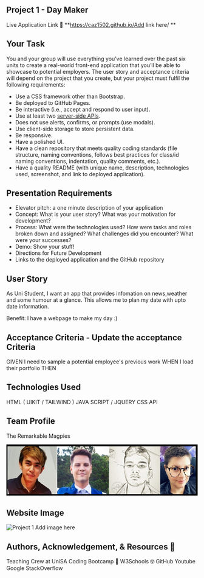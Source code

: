 ## Project 1 - Day Maker

Live Application Link 👀 **https://caz1502.github.io/Add link here/ **

## Your Task

You and your group will use everything you’ve learned over the past six units to create a real-world front-end application that you’ll be able to showcase to potential employers. The user story and acceptance criteria will depend on the project that you create, but your project must fulfil the following requirements:

* Use a CSS framework other than Bootstrap.
* Be deployed to GitHub Pages.
* Be interactive (i.e., accept and respond to user input).
* Use at least two [server-side APIs](https://coding-boot-camp.github.io/full-stack/apis/api-resources).
* Does not use alerts, confirms, or prompts (use modals).
* Use client-side storage to store persistent data.
* Be responsive.
* Have a polished UI.
* Have a clean repository that meets quality coding standards (file structure, naming conventions, follows best practices for class/id naming conventions, indentation, quality comments, etc.).
* Have a quality README (with unique name, description, technologies used, screenshot, and link to deployed application).

## Presentation Requirements

* Elevator pitch: a one minute description of your application
* Concept: What is your user story? What was your motivation for development?
* Process: What were the technologies used? How were tasks and roles broken down and assigned? What challenges did you encounter? What were your successes?
* Demo: Show your stuff!
* Directions for Future Development
* Links to the deployed application and the GitHub repository

## User Story

As Uni Student, I want an app that provides infomation on news,weather and some humour at a glance. This allows me to plan my date with upto date information.

Benefit: I have a webpage to make my day :) 

## Acceptance Criteria - Update the acceptance Criteria

GIVEN I need to sample a potential employee's previous work
WHEN I load their portfolio
THEN 

## Technologies Used

HTML ( UIKIT / TAILWIND )
JAVA SCRIPT / JQUERY
CSS
API

## Team Profile

The Remarkable Magpies 

![Project 1](./assets/images/Magpies.png )

## Website Image
![Project 1](./assets/images/) Add image here

## Authors, Acknowledgement, & Resources 🤝
Teaching Crew at UniSA Coding Bootcamp 🎉
W3Schools 🤓
GitHub 
Youtube
Google
StackOverflow
